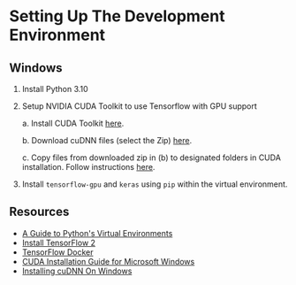 # Setting Up The Development Environment

## Windows

1. Install Python 3.10
2. Setup NVIDIA CUDA Toolkit to use Tensorflow with GPU support

    a. Install CUDA Toolkit [here](https://developer.nvidia.com/cuda-downloads).

    b. Download cuDNN files (select the Zip) [here](https://developer.nvidia.com/rdp/cudnn-download).

    c. Copy files from downloaded zip in (b) to designated folders in CUDA installation. Follow instructions [here](https://docs.nvidia.com/deeplearning/cudnn/install-guide/index.html#installwindows).
3. Install `tensorflow-gpu` and `keras` using `pip` within the virtual environment.


## Resources

- [A Guide to Python's Virtual Environments](https://towardsdatascience.com/virtual-environments-104c62d48c54)
- [Install TensorFlow 2](https://www.tensorflow.org/install)
- [TensorFlow Docker](https://www.tensorflow.org/install/docker)
- [CUDA Installation Guide for Microsoft Windows](https://docs.nvidia.com/cuda/cuda-installation-guide-microsoft-windows/index.html)
- [Installing cuDNN On Windows](https://docs.nvidia.com/deeplearning/cudnn/install-guide/index.html#install-windows)
